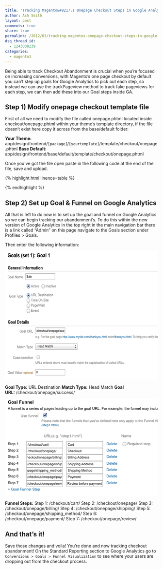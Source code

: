 ```yaml
---
title: 'Tracking Magento&#8217;s Onepage Checkout Steps in Google Analytics'
author: Ash Smith
layout: post
comments: true
share: true
permalink: /2012/03/tracking-magentos-onepage-checkout-steps-in-google-analytics/
dsq_thread_id:
  - 1243038239
categories:
  - magento1
---
```

Being able to track Checkout Abandonment is crucial when you&#8217;re focused on increasing conversions, with Magento&#8217;s one page checkout by default you can&#8217;t step up goals for Google Analytics to pick out each step, so instead we can use the trackPageview method to track fake pageviews for each step, we can then add these into our Goal steps inside GA.

## Step 1) Modify onepage checkout template file

First of all we need to modify the file called onepage.phtml located inside checkout/onepage.phtml within your theme&#8217;s template directory, if the file doesn&#8217;t exist here copy it across from the base/default folder:

**Your Theme:**
app/design/frontend/`[package]`/`[yourtemplate]`/template/checkout/onepage.phtml
**Base Default:**
app/design/frontend/base/default/template/checkout/onepage.phtml

Once you&#8217;ve got the file open paste in the following code at the end of the file, save and upload.

{% highlight html linenos=table %}
<script type="text/javascript">
  Checkout.prototype.gotoSection = Checkout.prototype.gotoSection.wrap(function(parentMethod, section, reloadProgressBlock) {

    // Call parent method.
    parentMethod(section, reloadProgressBlock);

    var _gaq = _gaq || [];

    try {
      // push current checkout section to google analytics if available.
      _gaq.push(['_trackPageview', '<?php echo $this->getUrl('checkout/onepage'); ?>' + section + '/']);
    } catch(err) {
      // silent fail.
    }
  });
</script>
{% endhighlight %}

## Step 2) Set up Goal & Funnel on Google Analytics

All that is left to do now is to set up the goal and funnel on Google Analytics so we can begin tracking our abandonment&#8217;s. To do this within the new version of Google Analytics in the top right in the main navigation bar there is a link called &#8220;Admin&#8221; on this page navigate to the Goals section under Profiles > Goals.

Then enter the following information:

<img src="/images/uploads/2012/03/Screen-Shot-2012-03-04-at-18.50.12.png" alt="Google Analytics Goal Setup" width="623" height="420" class="size-full wp-image-53" />

**Goal Type:** URL Destination
**Match Type:** Head Match
**Goal URL:** /checkout/onepage/success/


<img class="size-full wp-image-14" alt="Example of goal funnel setup" src="/images/uploads/2012/12/Screen-Shot-2012-03-04-at-18.48.59.png" width="511" height="316" />

**Funnel Steps:**
Step 1: /checkout/cart/
Step 2: /checkout/onepage/
Step 3: /checkout/onepage/billing/
Step 4: /checkout/onepage/shipping/
Step 5: /checkout/onepage/shipping_method/
Step 6: /checkout/onepage/payment/
Step 7: /checkout/onepage/review/

## And that&#8217;s it!

Save those changes and voila! You&#8217;re done and now tracking checkout abandonment! On the Standard Reporting section to Google Analytics go to `Conversions > Goals > Funnel Visualization` to see where your users are dropping out from the checkout process.
